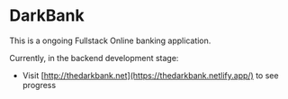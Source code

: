 # DarkBank

This is a ongoing Fullstack Online banking application.

Currently, in the backend development stage:

- Visit [http://thedarkbank.net](https://thedarkbank.netlify.app/) to see progress

